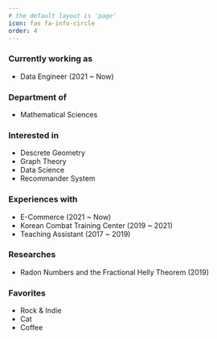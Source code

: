 ```yaml
---
# the default layout is 'page'
icon: fas fa-info-circle
order: 4
---
```


### Currently working as
- Data Engineer (2021 ~ Now)

### Department of
- Mathematical Sciences

### Interested in
- Descrete Geometry
- Graph Theory
- Data Science
- Recommander System

### Experiences with
- E-Commerce (2021 ~ Now)
- Korean Combat Training Center (2019 ~ 2021)
- Teaching Assistant (2017 ~ 2019)

### Researches
- Radon Numbers and the Fractional Helly Theorem (2019)

### Favorites
- Rock & Indie
- Cat
- Coffee
